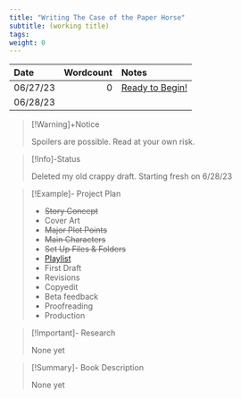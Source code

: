 ```yaml
---
title: "Writing The Case of the Paper Horse"
subtitle: (working title)
tags:
weight: 0
---
```



| Date     | Wordcount | Notes                                            |
|:-------- | ---------:|:------------------------------------------------ |
| 06/27/23 |         0 | [Ready to Begin!](/notes/paper-horse-6-27-23.md) |
| 06/28/23 |           |                                                  |



>[!Warning]+Notice
>
> Spoilers are possible. Read at your own risk.

> [!Info]-Status
>
 > Deleted my old crappy draft. Starting fresh on 6/28/23

>[!Example]- Project Plan
> 
> * ~~Story Concept~~
> * Cover Art
> * ~~Major Plot Points~~
> * ~~Main Characters~~
> * ~~Set Up Files & Folders~~
> * [Playlist](/notes/cruise-cozies-playlist.md)
> * First Draft
> * Revisions
> * Copyedit
> * Beta feedback
> * Proofreading
> * Production
>   

>[!Important]- Research
>
> None yet

>[!Summary]- Book Description
> 
> None yet


